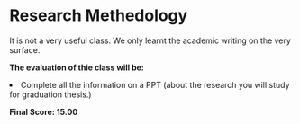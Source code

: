 # Research Methedology

It is not a very useful class. We only learnt the academic writing on the very surface.

**The evaluation of thie class will be:**
<li>Complete all the information on a PPT (about the research you will study for graduation thesis.)</li> </b>

**Final Score: 15.00**
